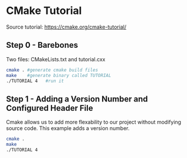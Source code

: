 
# CMake Tutorial


Source tutorial: https://cmake.org/cmake-tutorial/

## Step 0 - Barebones

Two files:  CMakeLists.txt and tutorial.cxx

```bash
cmake . #generate cmake build files
make    #generate binary called TUTORIAL
./TUTORIAL 4   #run it
```

##  Step 1 - Adding a Version Number and Configured Header File

Cmake allows us to add more flexability to our project without modifying source code.  This example adds a version number.

```bash
cmake .
make
./TUTORIAL 4
```


